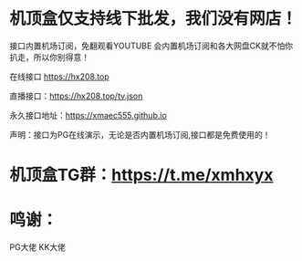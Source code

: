 #  机顶盒仅支持线下批发，我们没有网店！

接口内置机场订阅，免翻观看YOUTUBE   会内置机场订阅和各大网盘CK就不怕你扒走，所以你别得意！

在线接口  https://hx208.top   

直播接口：https://hx208.top/tv.json

永久接口地址：https://xmaec555.github.io

 声明：接口为PG在线演示，无论是否内置机场订阅,接口都是免费使用的！

# 机顶盒TG群：https://t.me/xmhxyx

# 鸣谢：
PG大佬  KK大佬
